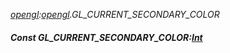 _[opengl](../../modules/opengl/opengl-module.md):[opengl](../../modules/opengl/opengl-module.md).GL\_CURRENT\_SECONDARY\_COLOR_
##### Const GL\_CURRENT\_SECONDARY\_COLOR:[Int](../../modules/wonkey/wonkey-types-int.md)
